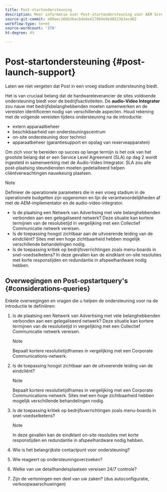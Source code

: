 ```yaml
---
title: Post-startondersteuning
description: Meer informatie over Post-startondersteuning voor AEM Screens vindt u in de Best Practices Guide.
source-git-commit: a89aec16bb36ecbde8e417069e9ed852363acd82
workflow-type: tm+mt
source-wordcount: '370'
ht-degree: 4%

---
```



# Post-startondersteuning {#post-launch-support}

Laten we niet vergeten dat Post in een vroeg stadium ondersteuning biedt.

Het is van cruciaal belang dat de hardwareleverancier de sites voldoende ondersteuning biedt voor de bedrijfsactiviteiten. De **audio-Video Integrator** zou nauw met bedrijfsbelanghebbenden moeten samenwerken en de vereisten identificeren nodig van verschillende aspecten.
Houd rekening met de volgende vereisten tijdens ondersteuning na de introductie:

* extern apparaatbeheer
* beschikbaarheid van ondersteuningscentrum
* on-site ondersteuning door technici
* apparaatbeheer (garantiesupport en opslag van reserveapparaten)

Om zich voor te bereiden op succes op lange termijn is het ook van het grootste belang dat er een Service Level Agreement (SLA) op dag 2 wordt ingesteld in samenwerking met de Audio-Video Integrator. SLA zou alle post-plaatsing steundiensten moeten gedetailleerd helpen cliëntverwachtingen nauwkeurig plaatsen.

>[!NOTE]
>
>Definieer de operationele parameters die in een vroeg stadium in de operationele budgetten zijn opgenomen en lijn de verantwoordelijkheden af met de AEM-implementator en de audio-video-integrator.
>
>* Is de plaatsing een Netwerk van Advertising met vele belanghebbenden verbonden aan een gelegaliseerd netwerk? Deze situatie kan kortere termijnen van de resolutietijd in vergelijking met een Collectief Communicatie netwerk vereisen.
>* Is de toepassing hoogst zichtbaar aan de uitvoerende leiding van de eindcliënt? Sites met een hoge zichtbaarheid hebben mogelijk verschillende behandelingen nodig.
>* Is de toepassing kritiek op bedrijfsverrichtingen zoals menu-boards in snel-voedselketens? In deze gevallen kan de eindklant on-site resoluties met korte responstijden en redundantie in afspeelhardware nodig hebben.

## Overwegingen en Post-opstartquery&#39;s {#considerations-queries}

Enkele overwegingen en vragen die u helpen de ondersteuning voor na de introductie te definiëren:

1. Is de plaatsing een Netwerk van Advertising met vele belanghebbenden verbonden aan een gelegaliseerd netwerk? Deze situatie kan kortere termijnen van de resolutietijd in vergelijking met een Collectief Communicatie netwerk vereisen.
 
   >[!NOTE]
   >
   >Bepaalt kortere resolutietijdframes in vergelijking met een Corporate Communications-netwerk.

1. Is de toepassing hoogst zichtbaar aan de uitvoerende leiding van de eindcliënt?

   >[!NOTE]
   >
   >Bepaalt kortere resolutietijdframes in vergelijking met een Corporate Communications-netwerk. Sites met een hoge zichtbaarheid hebben mogelijk verschillende behandelingen nodig.

1. Is de toepassing kritiek op bedrijfsverrichtingen zoals menu-boards in snel-voedselketens?

   >[!NOTE]
   >
   >In deze gevallen kan de eindklant on-site resoluties met korte responstijden en redundantie in afspeelhardware nodig hebben.

1. Wie is het belangrijkste contactpunt voor ondersteuning?

1. Wie reageert op ondersteuningsverzoeken?

1. Welke van uw detailhandelsplaatsen vereisen 24/7 controle?

1. Zijn de vertoningen een deel van uw zaken? (dus autoconfiguratie, verkoopwaarschuwingen)
